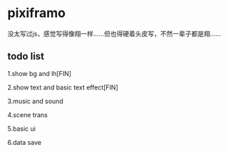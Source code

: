 # pixiframo

没太写过js，感觉写得像翔一样……但也得硬着头皮写，不然一辈子都是翔……

## todo list
1.show bg and lh[FIN]

2.show text and basic text effect[FIN]

3.music and sound

4.scene trans

5.basic ui

6.data save
